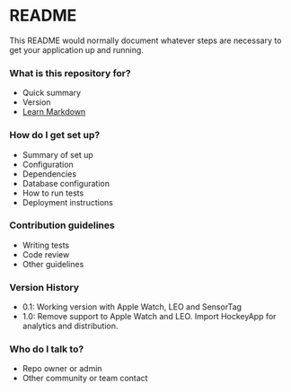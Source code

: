 # README #

This README would normally document whatever steps are necessary to get your application up and running.

### What is this repository for? ###

* Quick summary
* Version
* [Learn Markdown](https://bitbucket.org/tutorials/markdowndemo)

### How do I get set up? ###

* Summary of set up
* Configuration
* Dependencies
* Database configuration
* How to run tests
* Deployment instructions

### Contribution guidelines ###

* Writing tests
* Code review
* Other guidelines

### Version History ###

* 0.1: Working version with Apple Watch, LEO and SensorTag
* 1.0: Remove support to Apple Watch and LEO. Import HockeyApp for analytics and distribution.

### Who do I talk to? ###

* Repo owner or admin
* Other community or team contact